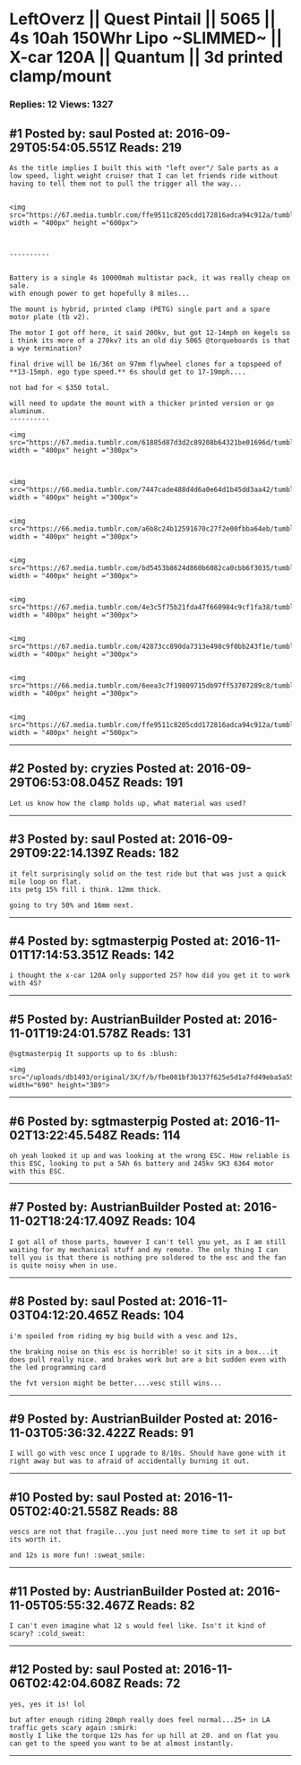 # LeftOverz &#124;&#124; Quest Pintail &#124;&#124; 5065 &#124;&#124; 4s 10ah 150Whr Lipo ~SLIMMED~ &#124;&#124; X-car 120A &#124;&#124; Quantum &#124;&#124; 3d printed clamp/mount

### Replies: 12 Views: 1327

## \#1 Posted by: saul Posted at: 2016-09-29T05:54:05.551Z Reads: 219

```
As the title implies I built this with "left over"/ Sale parts as a low speed, light weight cruiser that I can let friends ride without having to tell them not to pull the trigger all the way... 


<img src="https://67.media.tumblr.com/ffe9511c8205cdd172816adca94c912a/tumblr_oe93n0HgS61v905p6o8_1280.jpg" width = "400px" height ="600px">



----------


Battery is a single 4s 10000mah multistar pack, it was really cheap on sale.
with enough power to get hopefully 8 miles...

The mount is hybrid, printed clamp (PETG) single part and a spare motor plate (tb v2).

The motor I got off here, it said 200kv, but got 12-14mph on kegels so i think its more of a 270kv? its an old diy 5065 @torqueboards is that a wye termination? 

final drive will be 16/36t on 97mm flywheel clones for a topspeed of **13-15mph. ego type speed.** 6s should get to 17-19mph....

not bad for < $350 total.

will need to update the mount with a thicker printed version or go aluminum.
----------

<img src="https://67.media.tumblr.com/61885d87d3d2c89208b64321be01696d/tumblr_oe93n0HgS61v905p6o1_540.jpg" width = "400px" height ="300px">



<img src="https://66.media.tumblr.com/7447cade488d4d6a0e64d1b45dd3aa42/tumblr_oe93n0HgS61v905p6o2_540.jpg" width = "400px" height ="300px">


<img src="https://66.media.tumblr.com/a6b8c24b12591670c27f2e00fbba64eb/tumblr_oe93n0HgS61v905p6o3_540.jpg" width = "400px" height ="300px">


<img src="https://67.media.tumblr.com/bd5453b8624d860b6082ca0cbb6f3035/tumblr_oe93n0HgS61v905p6o4_540.jpg" width = "400px" height ="300px">


<img src="https://67.media.tumblr.com/4e3c5f75b21fda47f660984c9cf1fa38/tumblr_oe93n0HgS61v905p6o5_540.jpg" width = "400px" height ="300px">


<img src="https://67.media.tumblr.com/42873cc890da7313e498c9f0bb243f1e/tumblr_oe93n0HgS61v905p6o6_540.jpg" width = "400px" height ="300px">


<img src="https://66.media.tumblr.com/6eea3c7f19809715db97ff53707289c8/tumblr_oe93n0HgS61v905p6o7_1280.jpg" width = "400px" height ="300px">


<img src="https://67.media.tumblr.com/ffe9511c8205cdd172816adca94c912a/tumblr_oe93n0HgS61v905p6o8_1280.jpg" width = "400px" height ="500px">
```

---
## \#2 Posted by: cryzies Posted at: 2016-09-29T06:53:08.045Z Reads: 191

```
Let us know how the clamp holds up, what material was used?
```

---
## \#3 Posted by: saul Posted at: 2016-09-29T09:22:14.139Z Reads: 182

```
it felt surprisingly solid on the test ride but that was just a quick mile loop on flat.
its petg 15% fill i think. 12mm thick.

going to try 50% and 16mm next.
```

---
## \#4 Posted by: sgtmasterpig Posted at: 2016-11-01T17:14:53.351Z Reads: 142

```
i thought the x-car 120A only supported 2S? how did you get it to work with 4S?
```

---
## \#5 Posted by: AustrianBuilder Posted at: 2016-11-01T19:24:01.578Z Reads: 131

```
@sgtmasterpig It supports up to 6s :blush:
 
<img src="/uploads/db1493/original/3X/f/b/fbe081bf3b137f625e5d1a7fd49eba5a55860b96.jpg" width="690" height="389">
```

---
## \#6 Posted by: sgtmasterpig Posted at: 2016-11-02T13:22:45.548Z Reads: 114

```
oh yeah looked it up and was looking at the wrong ESC. How reliable is this ESC, looking to put a 5Ah 6s battery and 245kv SK3 6364 motor with this ESC.
```

---
## \#7 Posted by: AustrianBuilder Posted at: 2016-11-02T18:24:17.409Z Reads: 104

```
I got all of those parts, however I can't tell you yet, as I am still waiting for my mechanical stuff and my remote. The only thing I can tell you is that there is nothing pre soldered to the esc and the fan is quite noisy when in use.
```

---
## \#8 Posted by: saul Posted at: 2016-11-03T04:12:20.465Z Reads: 104

```
i'm spoiled from riding my big build with a vesc and 12s, 

the braking noise on this esc is horrible! so it sits in a box...it does pull really nice. and brakes work but are a bit sudden even with the led programming card

the fvt version might be better....vesc still wins...
```

---
## \#9 Posted by: AustrianBuilder Posted at: 2016-11-03T05:36:32.422Z Reads: 91

```
I will go with vesc once I upgrade to 8/10s. Should have gone with it right away but was to afraid of accidentally burning it out.
```

---
## \#10 Posted by: saul Posted at: 2016-11-05T02:40:21.558Z Reads: 88

```
vescs are not that fragile...you just need more time to set it up but its worth it.

and 12s is more fun! :sweat_smile:
```

---
## \#11 Posted by: AustrianBuilder Posted at: 2016-11-05T05:55:32.467Z Reads: 82

```
I can't even imagine what 12 s would feel like. Isn't it kind of scary? :cold_sweat:
```

---
## \#12 Posted by: saul Posted at: 2016-11-06T02:42:04.608Z Reads: 72

```
yes, yes it is! lol

but after enough riding 20mph really does feel normal...25+ in LA traffic gets scary again :smirk:
mostly I like the torque 12s has for up hill at 20. and on flat you can get to the speed you want to be at almost instantly.
```

---
